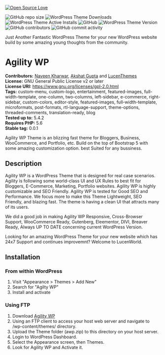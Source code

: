 [![Open Source Love](https://badges.frapsoft.com/os/v3/open-source-175x29.png?v=103)](https://github.com/ellerbrock/open-source-badges/)

![GitHub repo size](https://img.shields.io/github/repo-size/wayoutworks/awp?label=We%20are%20Just) ![WordPress Theme Downloads](https://img.shields.io/wordpress/theme/dd/awp?label=Total%20Downloads%20on%20WP.org) ![WordPress Theme Active Installs](https://img.shields.io/wordpress/theme/installs/awp?label=Active%20Installation) ![GitHub](https://img.shields.io/github/license/wayoutworks/awp?label=Proudly%20Open%20Source) ![WordPress Theme Version](https://img.shields.io/wordpress/theme/v/awp?label=Theme%20Version) ![GitHub contributors](https://img.shields.io/github/contributors/wayoutworks/awp) ![GitHub commit activity](https://img.shields.io/github/commit-activity/m/wayoutworks/awp)

Just Another Fantastic WordPress Theme for your new WordPress website build by some amazing young thoughts from the community.

# Agility WP

**Contributors:** [Naveen Kharwar](https://profiles.wordpress.org/naveenkharwar), [Akshat Gupta](https://profiles.wordpress.org/username) and [LucenThemes](https://profiles.wordpress.org/lucenthemes)  
**License:** GNU General Public License v2 or later  
**License URI:** https://www.gnu.org/licenses/gpl-2.0.html  
**Tags:** custom-menu, custom-logo, entertainment, featured-images, full-width-template, one-column, two-columns, left-sidebar, e-commerce, right-sidebar, custom-colors, editor-style, featured-images, full-width-template, microformats, post-formats, rtl-language-support, theme-options, threaded-comments, translation-ready, blog  
**Tested up to:** 5.4.2  
**Requires PHP:** 5.6  
**Stable tag:** 0.0.1

Agility WP Theme is an blizzing fast theme for Bloggers, Business, WooCommerce, and Portfolio, etc. Build on the top of Bootstrap 5 with some amazing customization option. best Suited for any bussiness.

## Description

Agility WP is a WordPress Theme that is designed for real case scenarios. Agility is following some world-class UI and UX Rules to best fit for Bloggers, E-Commerce, Marketing, Portfolio websites.
Agility WP is highly customizable and SEO Friendly. Agility WP is tested for Good SEO and Performance. We focus more to make this Theme Lightweight, SEO Friendly, and blazing fast.
The theme is having a clean UI that attracts many of its users.

We did a good job in making Agility WP Responsive, Cross-Browser Support, WooCommerce Ready, Gutenberg, Eleementor, DIVI, Breaver Ready, Always UP TO DATE concerning current WordPress Version.

Looking for an amazing WordPress Theme for your new website which has 24x7 Support and continues improvemnt? Welcome to LucenWorld.

## Installation

### From within WordPress

1. Visit "Appearance > Themes > Add New"
2. Search for "Agilty WP"
3. Install and activate

### Using FTP

1. Download [Agility WP](https://www.wordpress.org/themes/awp) 
2. Using an FTP client to access your host web server and navigate to /wp-content/themes/ directory.
3. Upload the Theme folder (awp.zip) to this directory on your host server.
4. Login to WordPress Dashboard.
5. Select the Appearance screen, then Themes.
6. Look for Agility WP and Activate it.